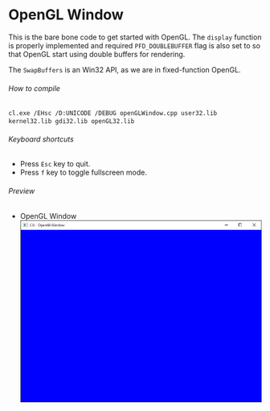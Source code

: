 OpenGL Window
============

This is the bare bone code to get started with OpenGL. The ```display``` function is properly implemented and required ```PFD_DOUBLEBUFFER``` flag is also set to so that OpenGL start using double buffers for rendering.

The ```SwapBuffers``` is an Win32 API, as we are in fixed-function OpenGL.

###### How to compile

```
cl.exe /EHsc /D:UNICODE /DEBUG openGLWindow.cpp user32.lib kernel32.lib gdi32.lib openGL32.lib
```

###### Keyboard shortcuts
- Press ```Esc``` key to quit.
- Press ```f``` key to toggle fullscreen mode.

###### Preview
- OpenGL Window
![openGLlWindow][openGLWindow-image]

<!-- Image declaration -->

[openGLWindow-image]: ./preview/openGLWindow.png "OpenGL Window"
